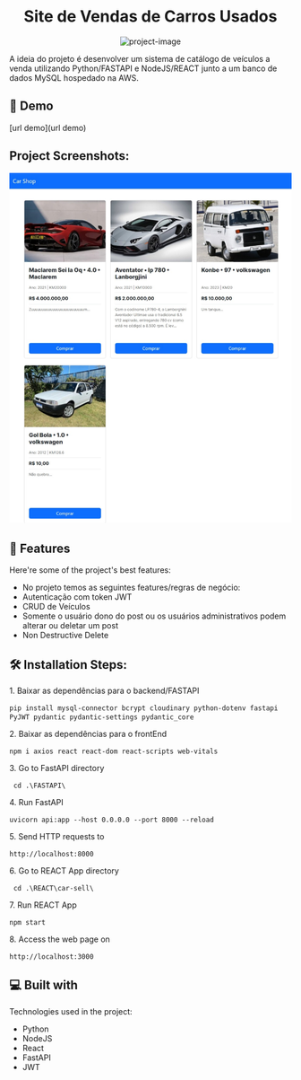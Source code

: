 <h1 align="center" id="title">Site de Vendas de Carros Usados</h1>

<p align="center"><img src="https://socialify.git.ci/edrsjunior/TESTE-Dev_FullStack_Junior/image?description=1&amp;descriptionEditable=Um%20projeto%20feito%20como%20prova%20para%20Dev%20Fullstack%20Junior&amp;forks=1&amp;issues=1&amp;language=1&amp;logo=https%3A%2F%2Fgithub.com%2Fedrsjunior.png&amp;name=1&amp;owner=1&amp;pattern=Signal&amp;pulls=1&amp;stargazers=1&amp;theme=Light" alt="project-image"></p>

<p id="description">A ideia do projeto é desenvolver um sistema de catálogo de veículos a venda utilizando Python/FASTAPI e NodeJS/REACT junto a um banco de dados MySQL hospedado na AWS.</p>

<h2>🚀 Demo</h2>

[url demo](url demo)

<h2>Project Screenshots:</h2>

<img src="https://github.com/edrsjunior/TESTE-Dev_FullStack_Junior/blob/frontStart/screenshots/Captura%20da%20Web_13-12-2023_191055_localhost.jpeg?raw=true" alt="project-screenshot" width="1920" height="/">

  
  
<h2>🧐 Features</h2>

Here're some of the project's best features:

*   No projeto temos as seguintes features/regras de negócio:
*   Autenticação com token JWT
*   CRUD de Veículos
*   Somente o usuário dono do post ou os usuários administrativos podem alterar ou deletar um post
*   Non Destructive Delete

<h2>🛠️ Installation Steps:</h2>

<p>1. Baixar as dependências para o backend/FASTAPI</p>

```
pip install mysql-connector bcrypt cloudinary python-dotenv fastapi PyJWT pydantic pydantic-settings pydantic_core
```

<p>2. Baixar as dependências para o frontEnd</p>

```
npm i axios react react-dom react-scripts web-vitals
```

<p>3. Go to FastAPI directory</p>

```
 cd .\FASTAPI\
```

<p>4. Run FastAPI</p>

```
uvicorn api:app --host 0.0.0.0 --port 8000 --reload
```

<p>5. Send HTTP requests to</p>

```
http://localhost:8000
```

<p>6. Go to REACT App directory</p>

```
 cd .\REACT\car-sell\
```

<p>7. Run REACT App</p>

```
npm start
```

<p>8. Access the web page on</p>

```
http://localhost:3000
```

  
  
<h2>💻 Built with</h2>

Technologies used in the project:

*   Python
*   NodeJS
*   React
*   FastAPI
*   JWT
